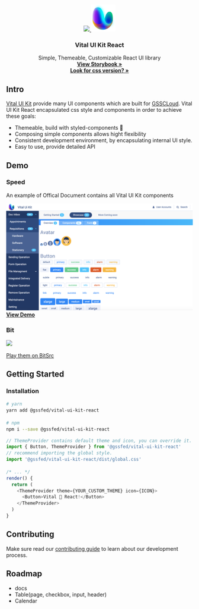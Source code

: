 <p align="center">
  <a href="https://react.vitaluikit.com">
    <img src="https://raw.githubusercontent.com/GSS-FED/vital-ui-kit/develop/assets/img/icon.png" height=72 />
    <img src="https://raw.githubusercontent.com/GSS-FED/vital-ui-kit-react/master/assets/uwillx.png" height=72 />
  </a>
</p>
<h3 align="center">Vital UI Kit React</h3>
<p align="center">
  Simple, Themeable, Customizable React UI library
  <br>
  <a href="http://react.vitaluikit.com/">
    <strong>View Storybook &raquo;</strong>
  </a>
  <br>
  <a href="https://github.com/GSS-FED/vital-ui-kit">
    <strong>Look for css version? &raquo;</strong>
  </a>
  <br>
</p>


## Intro
[Vital UI Kit](https://github.com/GSS-FED/vital-ui-kit) provide many UI components which are built for [GSSCLoud](https://www.gsscloud.com/en/). Vital UI Kit React encapsulated css style and components in order to achieve these goals:

- Themeable, build with styled-components 💅
- Composing simple components allows hight flexibility
- Consistent development environment, by encapsulating internal UI style.
- Easy to use, provide detailed API

## Demo

### Speed
An example of Offical Document contains all Vital UI Kit components

<img 
  src="https://raw.githubusercontent.com/GSS-FED/vital-ui-kit-react/master/assets/demo_screen_shot.png"
/>
<a href="https://speed-vital-react.netlify.com/"><b>View Demo</b></a>



### Bit
<img 
  src="https://cdn-images-1.medium.com/max/1600/1*C_gNgDDeyTO_SMXw5sIX5g.gif"
/>

<a href="https://bitsrc.io/gssfed/vital-ui-kit-react">
  Play them on BitSrc
</a>


## Getting Started

### Installation
```bash
# yarn
yarn add @gssfed/vital-ui-kit-react

# npm
npm i --save @gssfed/vital-ui-kit-react
```

```js
// ThemeProvider contains default theme and icon, you can override it.
import { Button, ThemeProvider } from '@gssfed/vital-ui-kit-react'
// recommend importing the global style.
import '@gssfed/vital-ui-kit-react/dist/global.css'

/* ... */
render() {
  return (
    <ThemeProvider theme={YOUR_CUSTOM_THEME} icon={ICON}>
      <Button>Vital 💜 React!</Button>
    </ThemeProvider>
  )
}
```

## Contributing

Make sure read our [contributing guide](https://github.com/GSS-FED/vital-ui-kit-react/blob/master/CONTRIBUTING.md) to learn about our development process.

## Roadmap

- docs
- Table(page, checkbox, input, header)
- Calendar
